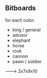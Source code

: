 ## Bitboards
for each color:
* king / general
* advisor
* elephant
* horse
* rook
* cannon
* pawn / soldier

---> 2x7x9x10